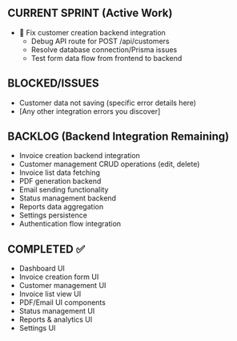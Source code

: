 ## CURRENT SPRINT (Active Work)
- 🔄 Fix customer creation backend integration
  - Debug API route for POST /api/customers
  - Resolve database connection/Prisma issues
  - Test form data flow from frontend to backend

## BLOCKED/ISSUES  
- Customer data not saving (specific error details here)
- [Any other integration errors you discover]

## BACKLOG (Backend Integration Remaining)
- Invoice creation backend integration
- Customer management CRUD operations (edit, delete)
- Invoice list data fetching
- PDF generation backend
- Email sending functionality  
- Status management backend
- Reports data aggregation
- Settings persistence
- Authentication flow integration

## COMPLETED ✅
- Dashboard UI
- Invoice creation form UI
- Customer management UI
- Invoice list view UI
- PDF/Email UI components
- Status management UI
- Reports & analytics UI
- Settings UI